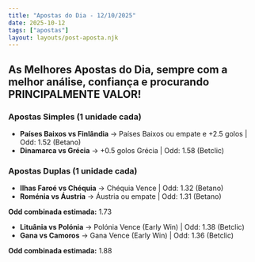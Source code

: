 ```yaml
---
title: "Apostas do Dia - 12/10/2025"
date: 2025-10-12
tags: ["apostas"]
layout: layouts/post-aposta.njk
---
```


## As Melhores Apostas do Dia, sempre com a melhor análise, confiança e procurando PRINCIPALMENTE VALOR!

### Apostas Simples (1 unidade cada)

- **Países Baixos vs Finlândia** → Países Baixos ou empate e +2.5 golos | Odd: 1.52 (Betano)
- **Dinamarca vs Grécia** → +0.5 golos Grécia | Odd: 1.58 (Betclic)


### Apostas Duplas (1 unidade cada)

- **Ilhas Faroé vs Chéquia** → Chéquia Vence | Odd: 1.32 (Betano)
- **Roménia vs Áustria** → Áustria ou empate | Odd: 1.31 (Betano)

**Odd combinada estimada:** 1.73

- **Lituânia vs Polónia** → Polónia Vence (Early Win) | Odd: 1.38 (Betclic)
- **Gana vs Camoros** → Gana Vence (Early Win) | Odd: 1.36 (Betclic)

**Odd combinada estimada:** 1.88